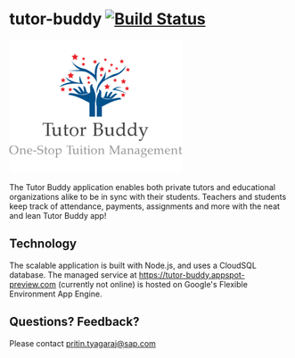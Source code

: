 # tutor-buddy [![Build Status](https://travis-ci.org/pritin-tyagaraj/tutor-buddy.svg?branch=master)](https://travis-ci.org/pritin-tyagaraj/tutor-buddy)

![Tutor Budy Logo](tutor-buddy.png?raw=true "Tutor Buddy")

The Tutor Buddy application enables both private tutors and educational organizations alike to be in sync with their students. Teachers and students keep track of attendance, payments, assignments and more with the neat and lean Tutor Buddy app!

## Technology
The scalable application is built with Node.js, and uses a CloudSQL database. The managed service at https://tutor-buddy.appspot-preview.com (currently not online) is hosted on Google's Flexible Environment App Engine.

## Questions? Feedback?
Please contact pritin.tyagaraj@sap.com

